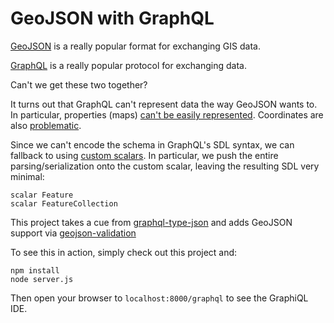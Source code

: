 # GeoJSON with GraphQL

[GeoJSON](https://geojson.org/) is a really popular format for exchanging GIS data.

[GraphQL](https://graphql.org/) is a really popular protocol for exchanging data.

Can't we get these two together?

It turns out that GraphQL can't represent data the way GeoJSON wants to.  In particular, properties (maps) [can't be easily represented](https://github.com/graphql/graphql-spec/issues/101).  Coordinates are also [problematic](https://medium.com/@brygrill/creating-a-geojson-featurecollection-type-for-graphql-352591451b4a).

Since we can't encode the schema in GraphQL's SDL syntax, we can fallback to using [custom scalars](https://www.apollographql.com/docs/apollo-server/schema/scalars-enums/).  In particular, we push the entire parsing/serialization onto the custom scalar, leaving the resulting SDL very minimal:

```
scalar Feature
scalar FeatureCollection
```

This project takes a cue from [graphql-type-json](https://www.npmjs.com/package/graphql-type-json) and adds GeoJSON support via [geojson-validation](https://www.npmjs.com/package/geojson-validation) 

To see this in action, simply check out this project and:
```
npm install
node server.js
```

Then open your browser to `localhost:8000/graphql` to see the GraphiQL IDE.
